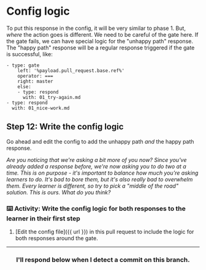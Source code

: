 # Config logic

To put this response in the config, it will be very similar to phase 1. But, _where_ the action goes is different. We need to be careful of the gate here. If the gate fails, we can have special logic for the "unhappy path" response. The "happy path" response will be a regular response triggered if the gate is successful, like:

```
- type: gate
    left: '%payload.pull_request.base.ref%'
    operator: ===
    right: master
    else:
    - type: respond
      with: 01_try-again.md
- type: respond
  with: 01_nice-work.md
```

## Step 12: Write the config logic

Go ahead and edit the config to add the unhappy path _and_ the happy path response.

_Are you noticing that we're asking a bit more of you now? Since you've already added a response before, we're now asking you to do two at a time. This is on purpose - it's important to balance how much you're asking learners to do. It's bad to bore them, but it's also really bad to overwhelm them. Every learner is different, so try to pick a "middle of the road" solution. This is ours. What do you think?_

### :keyboard: Activity: Write the config logic for both responses to the learner in their first step

1. [Edit the config file]({{ url }}) in this pull request to include the logic for both responses around the gate.

<hr>
<h3 align="center">I'll respond below when I detect a commit on this branch.</h3>
